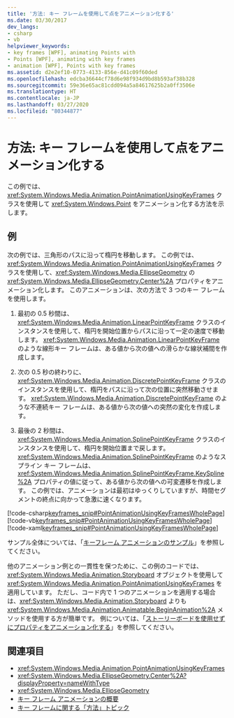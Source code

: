 ```yaml
---
title: '方法: キー フレームを使用して点をアニメーション化する'
ms.date: 03/30/2017
dev_langs:
- csharp
- vb
helpviewer_keywords:
- key frames [WPF], animating Points with
- Points [WPF], animating with key frames
- animation [WPF], Points with key frames
ms.assetid: d2e2ef10-0773-4133-856e-d41c09f60ded
ms.openlocfilehash: edcba36644cf78d6e98f934d9bd8b593af38b328
ms.sourcegitcommit: 59e36e65ac81cdd094a5a84617625b2a0ff3506e
ms.translationtype: HT
ms.contentlocale: ja-JP
ms.lasthandoff: 03/27/2020
ms.locfileid: "80344877"
---
```

# <a name="how-to-animate-a-point-by-using-key-frames"></a>方法: キー フレームを使用して点をアニメーション化する
この例では、<xref:System.Windows.Media.Animation.PointAnimationUsingKeyFrames> クラスを使用して <xref:System.Windows.Point> をアニメーション化する方法を示します。  
  
## <a name="example"></a>例  
 次の例では、三角形のパスに沿って楕円を移動します。 この例では、<xref:System.Windows.Media.Animation.PointAnimationUsingKeyFrames> クラスを使用して、<xref:System.Windows.Media.EllipseGeometry> の <xref:System.Windows.Media.EllipseGeometry.Center%2A> プロパティをアニメーション化します。 このアニメーションは、次の方法で 3 つのキー フレームを使用します。  
  
1. 最初の 0.5 秒間は、<xref:System.Windows.Media.Animation.LinearPointKeyFrame> クラスのインスタンスを使用して、楕円を開始位置からパスに沿って一定の速度で移動します。 <xref:System.Windows.Media.Animation.LinearPointKeyFrame> のような線形キー フレームは、ある値から次の値への滑らかな線状補間を作成します。  
  
2. 次の 0.5 秒の終わりに、<xref:System.Windows.Media.Animation.DiscretePointKeyFrame> クラスのインスタンスを使用して、楕円をパスに沿って次の位置に突然移動させます。 <xref:System.Windows.Media.Animation.DiscretePointKeyFrame> のような不連続キー フレームは、ある値から次の値への突然の変化を作成します。  
  
3. 最後の 2 秒間は、<xref:System.Windows.Media.Animation.SplinePointKeyFrame> クラスのインスタンスを使用して、楕円を開始位置まで戻します。 <xref:System.Windows.Media.Animation.SplinePointKeyFrame> のようなスプライン キー フレームは、<xref:System.Windows.Media.Animation.SplinePointKeyFrame.KeySpline%2A> プロパティの値に従って、ある値から次の値への可変遷移を作成します。 この例では、アニメーションは最初はゆっくりしていますが、時間セグメントの終点に向かって急激に速くなります。  
  
 [!code-csharp[keyframes_snip#PointAnimationUsingKeyFramesWholePage](~/samples/snippets/csharp/VS_Snippets_Wpf/keyframes_snip/CSharp/PointAnimationUsingKeyFramesExample.cs#pointanimationusingkeyframeswholepage)]
 [!code-vb[keyframes_snip#PointAnimationUsingKeyFramesWholePage](~/samples/snippets/visualbasic/VS_Snippets_Wpf/keyframes_snip/visualbasic/pointanimationusingkeyframesexample.vb#pointanimationusingkeyframeswholepage)]
 [!code-xaml[keyframes_snip#PointAnimationUsingKeyFramesWholePage](~/samples/snippets/xaml/VS_Snippets_Wpf/keyframes_snip/XAML/PointAnimationUsingKeyFramesExample.xaml#pointanimationusingkeyframeswholepage)]  
  
 サンプル全体については、「[キーフレーム アニメーションのサンプル](https://github.com/microsoft/WPF-Samples/tree/master/Animation/KeyFrameAnimation)」を参照してください。  
  
 他のアニメーション例との一貫性を保つために、この例のコードでは、<xref:System.Windows.Media.Animation.Storyboard> オブジェクトを使用して <xref:System.Windows.Media.Animation.PointAnimationUsingKeyFrames> を適用しています。 ただし、コード内で 1 つのアニメーションを適用する場合は、<xref:System.Windows.Media.Animation.Storyboard> よりも <xref:System.Windows.Media.Animation.Animatable.BeginAnimation%2A> メソッドを使用する方が簡単です。 例については、「[ストーリーボードを使用せずにプロパティをアニメーション化する](how-to-animate-a-property-without-using-a-storyboard.md)」を参照してください。  
  
## <a name="see-also"></a>関連項目

- <xref:System.Windows.Media.Animation.PointAnimationUsingKeyFrames>
- <xref:System.Windows.Media.EllipseGeometry.Center%2A?displayProperty=nameWithType>
- <xref:System.Windows.Media.EllipseGeometry>
- [キー フレーム アニメーションの概要](key-frame-animations-overview.md)
- [キー フレームに関する「方法」トピック](key-frame-animation-how-to-topics.md)
